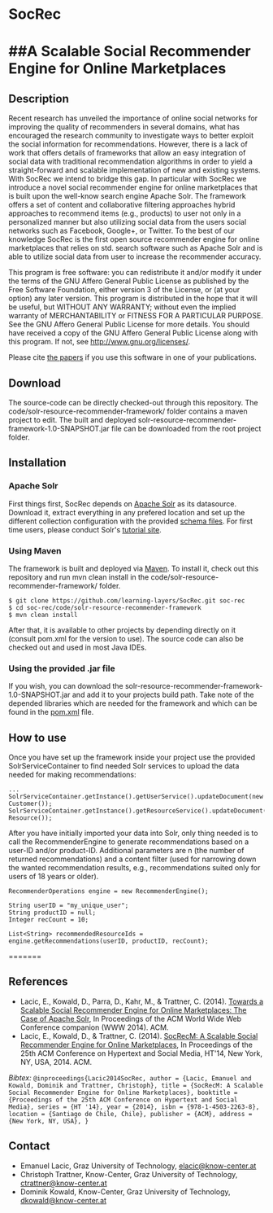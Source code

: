 SocRec 
======

##A Scalable Social Recommender Engine for Online Marketplaces
=========================

## Description
Recent research has unveiled the importance of online social networks for improving the quality of recommenders in several domains, what has encouraged the research community to investigate ways to better exploit the social information for recommendations. However, there is a lack of work that offers details of frameworks that allow an easy integration of social data with traditional recommendation algorithms in order to yield a straight-forward and scalable implementation of new and existing systems. With SocRec we intend to bridge this gap. In particular with SocRec we introduce a novel social recommender engine for online marketplaces that is built upon the well-know search engine Apache Solr. The framework offers a set of content and collaborative filtering approaches hybrid approaches to recommend items (e.g., products) to user not only in a personalized manner but also utilizing social data from the users social networks such as Facebook, Google+, or Twitter. To the best of our knowledge SocRec is the first open source recommender engine for online marketplaces that relies on
std. search software such as Apache Solr and is able to utilize social data from user to increase the recommender accuracy.


This program is free software: you can redistribute it and/or modify it under the terms of the GNU Affero General Public License as published by the Free Software Foundation, either version 3 of the License, or (at your option) any later version.
This program is distributed in the hope that it will be useful, but WITHOUT ANY WARRANTY; without even the implied warranty of MERCHANTABILITY or FITNESS FOR A PARTICULAR PURPOSE.  See the GNU Affero General Public License for more details.
You should have received a copy of the GNU Affero General Public License along with this program.  If not, see <http://www.gnu.org/licenses/>.

Please cite [the papers](https://github.com/lacic/solr-resource-recommender#references) if you use this software in one of your publications.

## Download

The source-code can be directly checked-out through this repository. The code/solr-resource-recommender-framework/ folder contains a maven project to edit. The built and deployed solr-resource-recommender-framework-1.0-SNAPSHOT.jar file can be downloaded from the root project folder. 

## Installation

### Apache Solr

First things first, SocRec depends on [Apache Solr](http://lucene.apache.org/solr/) as its datasource. Download it, extract everything in any prefered location and set up the different collection configuration with the provided [schema files](https://github.com/lacic/solr-resource-recommender/tree/master/resources/solr-schemas). For first time users, please conduct Solr's [tutorial site](http://lucene.apache.org/solr/4_7_2/tutorial.html).


### Using Maven

The framework is built and deployed via [Maven](http://maven.apache.org/). To install it, check out this repository and run mvn clean install in the code/solr-resource-recommender-framework/ folder. 

```
$ git clone https://github.com/learning-layers/SocRec.git soc-rec
$ cd soc-rec/code/solr-resource-recommender-framework
$ mvn clean install
```

After that, it is available to other projects by depending directly on it (consult pom.xml for the version to use). The source code can also be checked out and used in most Java IDEs.

### Using the provided .jar file

If you wish, you can download the solr-resource-recommender-framework-1.0-SNAPSHOT.jar and add it to your projects build path. Take note of the depended libraries which are needed for the framework and which can be found in the [pom.xml](https://github.com/learning-layers/SocRec/blob/master/code/solr-resource-recommender-framework/pom.xml) file.

## How to use

Once you have set up the framework inside your project use the provided SolrServiceContainer to find needed Solr services to upload the data needed for making recommendations:

```
...
SolrServiceContainer.getInstance().getUserService().updateDocument(new Customer());
SolrServiceContainer.getInstance().getResourceService().updateDocument(new Resource());
```

After you have initially imported your data into Solr, only thing needed is to call the RecommenderEngine to generate recommendations based on a user-ID and/or product-ID. Additional parameters are n (the number of returned recommendations) and a content filter (used for narrowing down the wanted recommendation results, e.g., recommendations suited only for users of 18 years or older).

```
RecommenderOperations engine = new RecommenderEngine();

String userID = "my_unique_user";
String productID = null;
Integer recCount = 10;

List<String> recommendedResourceIds = engine.getRecommendations(userID, productID, recCount);
```


=======


## References
* Lacic, E., Kowald, D., Parra, D., Kahr, M., & Trattner, C. (2014). [Towards a Scalable Social Recommender Engine for Online Marketplaces: The Case of Apache Solr](http://www.christophtrattner.info/pubs/ws12srs11.pdf), In Proceedings of the ACM World Wide Web Conference companion (WWW 2014). ACM.
* Lacic, E., Kowald, D., & Trattner, C. (2014). [SocRecM: A Scalable Social Recommender Engine for Online Marketplaces](http://www.christophtrattner.info/pubs/ht245-lacic.pdf), In Proceedings of the 25th ACM Conference on Hypertext and Social Media, HT'14, New York, NY, USA, 2014. ACM.

_Bibtex:_
`@inproceedings{Lacic2014SocRec,
 author = {Lacic, Emanuel and Kowald, Dominik and Trattner, Christoph},
 title = {SocRecM: A Scalable Social Recommender Engine for Online Marketplaces},
 booktitle = {Proceedings of the 25th ACM Conference on Hypertext and Social Media},
 series = {HT '14},
 year = {2014},
 isbn = {978-1-4503-2263-8},
 location = {Santiago de Chile, Chile},
 publisher = {ACM},
 address = {New York, NY, USA},
}`

## Contact
* Emanuel Lacic, Graz University of Technology, elacic@know-center.at
* Christoph Trattner, Know-Center, Graz University of Technology, ctrattner@know-center.at
* Dominik Kowald, Know-Center, Graz University of Technology, dkowald@know-center.at

